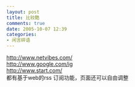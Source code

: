 ```yaml
---
layout: post
title: 比较酷
comments: true
date: 2005-10-07 12:39
categories:
- 闲言碎语
---
```


<p><a href="http://www.netvibes.com/">http://www.netvibes.com/</a><br /><a href="http://www.google.com/ig">http://www.google.com/ig</a><br /><a href="http://www.start.com/">http://www.start.com/</a><br />都有基于web的rss 订阅功能，页面还可以自由调整</p>				
